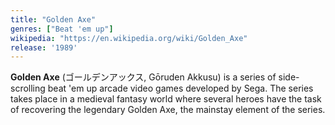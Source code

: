 ```yaml
---
title: "Golden Axe"
genres: ["Beat 'em up"]
wikipedia: "https://en.wikipedia.org/wiki/Golden_Axe"
release: '1989'
---
```

**Golden Axe** (ゴールデンアックス, Gōruden Akkusu) is a series of side-scrolling beat 'em up arcade video games developed by Sega. The series takes place in a medieval fantasy world where several heroes have the task of recovering the legendary Golden Axe, the mainstay element of the series.  